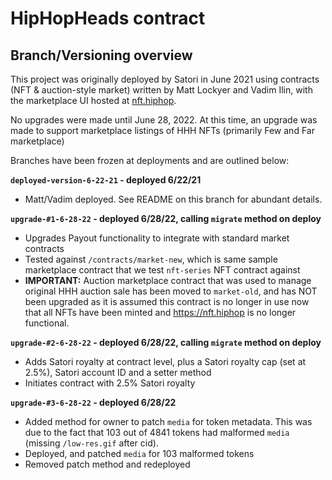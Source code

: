 # HipHopHeads contract

## Branch/Versioning overview

This project was originally deployed by Satori in June 2021 using contracts (NFT & auction-style market) written by Matt Lockyer and Vadim Ilin, with the marketplace UI hosted at [nft.hiphop](https://nft.hiphop).

No upgrades were made until June 28, 2022. At this time, an upgrade was made to support marketplace listings of HHH NFTs (primarily Few and Far marketplace)

Branches have been frozen at deployments and are outlined below:

**`deployed-version-6-22-21` - deployed 6/22/21**

- Matt/Vadim deployed. See README on this branch for abundant details.

**`upgrade-#1-6-28-22` - deployed 6/28/22, calling `migrate` method on deploy**

- Upgrades Payout functionality to integrate with standard market contracts
- Tested against `/contracts/market-new`, which is same sample marketplace contract that we test `nft-series` NFT contract against
- **IMPORTANT:** Auction marketplace contract that was used to manage original HHH auction sale has been moved to `market-old`, and has NOT been upgraded as it is assumed this contract is no longer in use now that all NFTs have been minted and https://nft.hiphop is no longer functional.

**`upgrade-#2-6-28-22` - deployed 6/28/22, calling `migrate` method on deploy**

- Adds Satori royalty at contract level, plus a Satori royalty cap (set at 2.5%), Satori account ID and a setter method
- Initiates contract with 2.5% Satori royalty

**`upgrade-#3-6-28-22` - deployed 6/28/22**

- Added method for owner to patch `media` for token metadata. This was due to the fact that 103 out of 4841 tokens had malformed `media` (missing `/low-res.gif` after cid).
- Deployed, and patched `media` for 103 malformed tokens
- Removed patch method and redeployed
